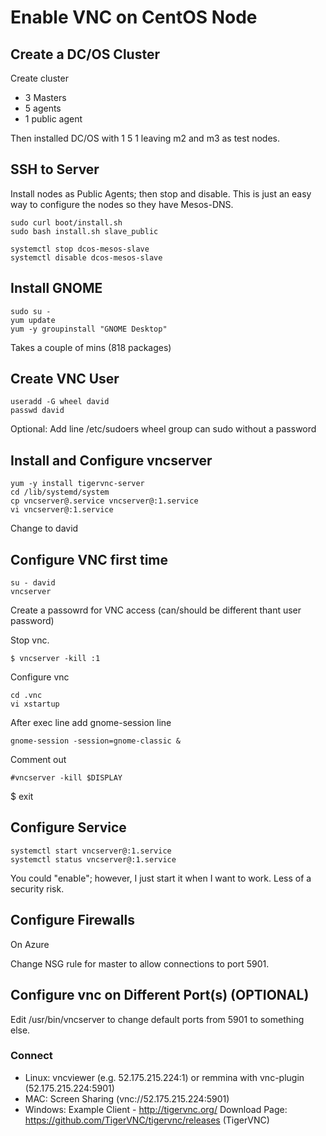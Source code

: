 # Enable VNC on CentOS Node

## Create a DC/OS Cluster 

Create cluster
- 3 Masters
- 5 agents
- 1 public agent

Then installed DC/OS with 1 5 1 leaving m2 and m3 as test nodes. 

## SSH to Server

Install nodes as Public Agents; then stop and disable. This is just an easy way to configure the nodes so they have Mesos-DNS.

```
sudo curl boot/install.sh
sudo bash install.sh slave_public

systemctl stop dcos-mesos-slave
systemctl disable dcos-mesos-slave
```

## Install GNOME

```
sudo su - 
yum update
yum -y groupinstall "GNOME Desktop"
```

Takes a couple of mins (818 packages)

## Create VNC User

```
useradd -G wheel david
passwd david
```

Optional: Add line /etc/sudoers wheel group can sudo without a password


## Install and Configure vncserver

```
yum -y install tigervnc-server
cd /lib/systemd/system
cp vncserver@.service vncserver@:1.service
vi vncserver@:1.service
```

Change <USER> to david 

## Configure VNC first time

```
su - david
vncserver 
```

Create a passowrd for VNC access (can/should be different thant user password)

Stop vnc.

```
$ vncserver -kill :1
```

Configure vnc

```
cd .vnc
vi xstartup 
```

After exec line add gnome-session line
```
gnome-session -session=gnome-classic &
```

Comment out 
```
#vncserver -kill $DISPLAY
```

$ exit

## Configure Service

```
systemctl start vncserver@:1.service
systemctl status vncserver@:1.service
```

You could "enable"; however, I just start it when I want to work.  Less of a security risk.

## Configure Firewalls

On Azure 

Change NSG rule for master to allow connections to port 5901.

## Configure vnc on Different Port(s) (OPTIONAL)

Edit /usr/bin/vncserver to change default ports from 5901 to something else.

### Connect 
- Linux: vncviewer (e.g. 52.175.215.224:1) or remmina with vnc-plugin (52.175.215.224:5901)
- MAC: Screen Sharing (vnc://52.175.215.224:5901)
- Windows: Example Client - http://tigervnc.org/ Download Page: https://github.com/TigerVNC/tigervnc/releases (TigerVNC)
